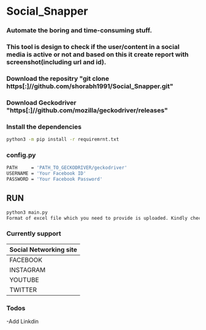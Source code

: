 # Social_Snapper
### Automate the boring and time-consuming stuff.
### This tool is design to check if the user/content in a social media is active or not and based on this it create report with screenshot(including url and id). 

### Download the repositry "git clone https[:]//github.com/shorabh1991/Social_Snapper.git"
### Download Geckodriver "https[:]//github.com/mozilla/geckodriver/releases"
### Install the dependencies
```sh 
python3 -m pip install -r requiremrnt.txt
```
### config.py
```sh
PATH     = 'PATH_TO_GECKODRIVER/geckodriver'
USERNAME = 'Your Facebook ID'
PASSWORD = 'Your Facebook Password'
```

## RUN
```sh
python3 main.py
Format of excel file which you need to provide is uploaded. Kindly check the excel file which i have uploaded.
```
### Currently support
| Social Networking site |
| ------ | 
|FACEBOOK|
|INSTAGRAM|
|YOUTUBE|
|TWITTER|

### Todos
 -Add Linkdin
  

